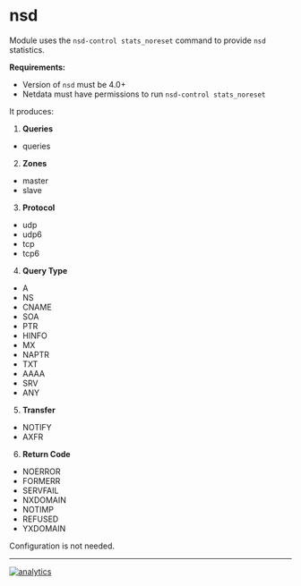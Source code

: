 # nsd

Module uses the `nsd-control stats_noreset` command to provide `nsd` statistics.

**Requirements:**

-   Version of `nsd` must be 4.0+
-   Netdata must have permissions to run `nsd-control stats_noreset`

It produces:

1.  **Queries**

-   queries

2.  **Zones**

-   master
-   slave

3.  **Protocol**

-   udp
-   udp6
-   tcp
-   tcp6

4.  **Query Type**

-   A
-   NS
-   CNAME
-   SOA
-   PTR
-   HINFO
-   MX
-   NAPTR
-   TXT
-   AAAA
-   SRV
-   ANY

5.  **Transfer**

-   NOTIFY
-   AXFR

6.  **Return Code**

-   NOERROR
-   FORMERR
-   SERVFAIL
-   NXDOMAIN
-   NOTIMP
-   REFUSED
-   YXDOMAIN

Configuration is not needed.

- - -

[![analytics](https://www.google-analytics.com/collect?v=1&aip=1&t=pageview&_s=1&ds=github&dr=https%3A%2F%2Fgithub.com%2Fnetdata%2Fnetdata&dl=https%3A%2F%2Fmy-netdata.io%2Fgithub%2Fcollectors%2Fpython.d.plugin%2Fnsd%2FREADME&_u=MAC~&cid=5792dfd7-8dc4-476b-af31-da2fdb9f93d2&tid=UA-64295674-3)]()
